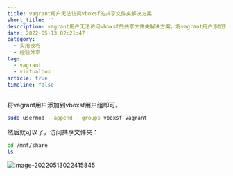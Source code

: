 ```yaml
---
title: vagrant用户无法访问vboxsf的共享文件夹解决方案
short_title: ''
description: vagrant用户无法访问vboxsf的共享文件夹解决方案，将vagrant用户添加到vboxsf用户组即可。
date: 2022-05-13 02:21:47
category:
  - 实用技巧
  - 经验分享
tag:
  - vagrant
  - virtualbox
article: true
timeline: false
---
```

将vagrant用户添加到vboxsf用户组即可。

```bash
sudo usermod --append --groups vboxsf vagrant
```

然后就可以了，访问共享文件夹：

```bash
cd /mnt/share
ls
```

![image-20220513022415845](https://img1.terwer.space/20220513022416.png)